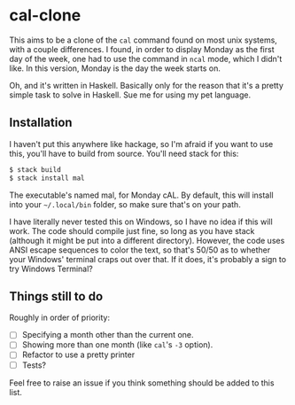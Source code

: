 # cal-clone

This aims to be a clone of the `cal` command found on most unix systems, with a
couple differences. I found, in order to display Monday as the first day of the
week, one had to use the command in `ncal` mode, which I didn't like. In this
version, Monday is the day the week starts on.

Oh, and it's written in Haskell. Basically only for the reason that it's a
pretty simple task to solve in Haskell. Sue me for using my pet language.

## Installation

I haven't put this anywhere like hackage, so I'm afraid if you want to use this,
you'll have to build from source. You'll need stack for this:

```sh
$ stack build
$ stack install mal
```

The executable's named mal, for Monday cAL. By default, this will install into
your `~/.local/bin` folder, so make sure that's on your path.

I have literally never tested this on Windows, so I have no idea if this will
work. The code should compile just fine, so long as you have stack (although it
might be put into a different directory). However, the code uses ANSI escape
sequences to color the text, so that's 50/50 as to whether your Windows'
terminal craps out over that. If it does, it's probably a sign to try Windows
Terminal?

## Things still to do

Roughly in order of priority:

- [ ] Specifying a month other than the current one.
- [ ] Showing more than one month (like `cal`'s `-3` option).
- [ ] Refactor to use a pretty printer
- [ ] Tests?

Feel free to raise an issue if you think something should be added to this list.
